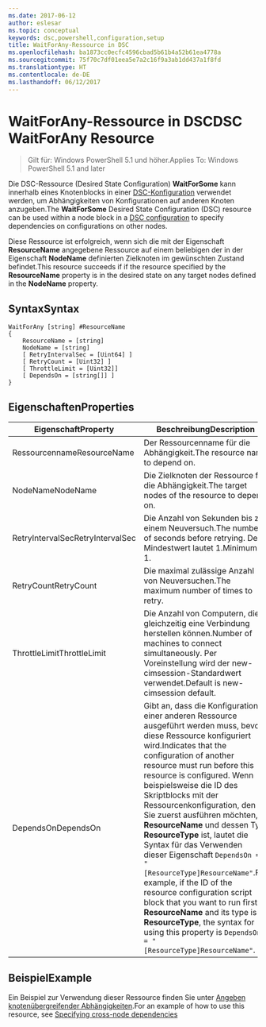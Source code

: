 ```yaml
---
ms.date: 2017-06-12
author: eslesar
ms.topic: conceptual
keywords: dsc,powershell,configuration,setup
title: WaitForAny-Ressource in DSC
ms.openlocfilehash: ba1873cc0ecfc4596cbad5b61b4a52b61ea4778a
ms.sourcegitcommit: 75f70c7df01eea5e7a2c16f9a3ab1dd437a1f8fd
ms.translationtype: HT
ms.contentlocale: de-DE
ms.lasthandoff: 06/12/2017
---
```

# <a name="dsc-waitforany-resource"></a><span data-ttu-id="4286b-103">WaitForAny-Ressource in DSC</span><span class="sxs-lookup"><span data-stu-id="4286b-103">DSC WaitForAny Resource</span></span>

> <span data-ttu-id="4286b-104">Gilt für: Windows PowerShell 5.1 und höher.</span><span class="sxs-lookup"><span data-stu-id="4286b-104">Applies To: Windows PowerShell 5.1 and later</span></span>

<span data-ttu-id="4286b-105">Die DSC-Ressource (Desired State Configuration) **WaitForSome** kann innerhalb eines Knotenblocks in einer [DSC-Konfiguration](configurations.md) verwendet werden, um Abhängigkeiten von Konfigurationen auf anderen Knoten anzugeben.</span><span class="sxs-lookup"><span data-stu-id="4286b-105">The **WaitForSome** Desired State Configuration (DSC) resource can be used within a node block in a [DSC configuration](configurations.md) to specify dependencies on configurations on other nodes.</span></span>

<span data-ttu-id="4286b-106">Diese Ressource ist erfolgreich, wenn sich die mit der Eigenschaft **ResourceName** angegebene Ressource auf einem beliebigen der in der Eigenschaft **NodeName** definierten Zielknoten im gewünschten Zustand befindet.</span><span class="sxs-lookup"><span data-stu-id="4286b-106">This resource succeeds if if the resource specified by the **ResourceName** property is in the desired state on any target nodes defined in the **NodeName** property.</span></span>


## <a name="syntax"></a><span data-ttu-id="4286b-107">Syntax</span><span class="sxs-lookup"><span data-stu-id="4286b-107">Syntax</span></span>

```
WaitForAny [string] #ResourceName
{
    ResourceName = [string]
    NodeName = [string]
    [ RetryIntervalSec = [Uint64] ]
    [ RetryCount = [Uint32] ] 
    [ ThrottleLimit = [Uint32]]
    [ DependsOn = [string[]] ]
}
```

## <a name="properties"></a><span data-ttu-id="4286b-108">Eigenschaften</span><span class="sxs-lookup"><span data-stu-id="4286b-108">Properties</span></span>

|  <span data-ttu-id="4286b-109">Eigenschaft</span><span class="sxs-lookup"><span data-stu-id="4286b-109">Property</span></span>  |  <span data-ttu-id="4286b-110">Beschreibung</span><span class="sxs-lookup"><span data-stu-id="4286b-110">Description</span></span>   | 
|---|---| 
| <span data-ttu-id="4286b-111">Ressourcenname</span><span class="sxs-lookup"><span data-stu-id="4286b-111">ResourceName</span></span>| <span data-ttu-id="4286b-112">Der Ressourcenname für die Abhängigkeit.</span><span class="sxs-lookup"><span data-stu-id="4286b-112">The resource name to depend on.</span></span>| 
| <span data-ttu-id="4286b-113">NodeName</span><span class="sxs-lookup"><span data-stu-id="4286b-113">NodeName</span></span>| <span data-ttu-id="4286b-114">Die Zielknoten der Ressource für die Abhängigkeit.</span><span class="sxs-lookup"><span data-stu-id="4286b-114">The target nodes of the resource to depend on.</span></span>| 
| <span data-ttu-id="4286b-115">RetryIntervalSec</span><span class="sxs-lookup"><span data-stu-id="4286b-115">RetryIntervalSec</span></span>| <span data-ttu-id="4286b-116">Die Anzahl von Sekunden bis zu einem Neuversuch.</span><span class="sxs-lookup"><span data-stu-id="4286b-116">The number of seconds before retrying.</span></span> <span data-ttu-id="4286b-117">Der Mindestwert lautet 1.</span><span class="sxs-lookup"><span data-stu-id="4286b-117">Minimum is 1.</span></span>| 
| <span data-ttu-id="4286b-118">RetryCount</span><span class="sxs-lookup"><span data-stu-id="4286b-118">RetryCount</span></span>| <span data-ttu-id="4286b-119">Die maximal zulässige Anzahl von Neuversuchen.</span><span class="sxs-lookup"><span data-stu-id="4286b-119">The maximum number of times to retry.</span></span>| 
| <span data-ttu-id="4286b-120">ThrottleLimit</span><span class="sxs-lookup"><span data-stu-id="4286b-120">ThrottleLimit</span></span>| <span data-ttu-id="4286b-121">Die Anzahl von Computern, die gleichzeitig eine Verbindung herstellen können.</span><span class="sxs-lookup"><span data-stu-id="4286b-121">Number of machines to connect simultaneously.</span></span> <span data-ttu-id="4286b-122">Per Voreinstellung wird der new-cimsession-Standardwert verwendet.</span><span class="sxs-lookup"><span data-stu-id="4286b-122">Default is new-cimsession default.</span></span>| 
| <span data-ttu-id="4286b-123">DependsOn</span><span class="sxs-lookup"><span data-stu-id="4286b-123">DependsOn</span></span> | <span data-ttu-id="4286b-124">Gibt an, dass die Konfiguration einer anderen Ressource ausgeführt werden muss, bevor diese Ressource konfiguriert wird.</span><span class="sxs-lookup"><span data-stu-id="4286b-124">Indicates that the configuration of another resource must run before this resource is configured.</span></span> <span data-ttu-id="4286b-125">Wenn beispielsweise die ID des Skriptblocks mit der Ressourcenkonfiguration, den Sie zuerst ausführen möchten, __ResourceName__ und dessen Typ __ResourceType__ ist, lautet die Syntax für das Verwenden dieser Eigenschaft `DependsOn = "[ResourceType]ResourceName"`.</span><span class="sxs-lookup"><span data-stu-id="4286b-125">For example, if the ID of the resource configuration script block that you want to run first is __ResourceName__ and its type is __ResourceType__, the syntax for using this property is `DependsOn = "[ResourceType]ResourceName"`.</span></span>|


## <a name="example"></a><span data-ttu-id="4286b-126">Beispiel</span><span class="sxs-lookup"><span data-stu-id="4286b-126">Example</span></span>

<span data-ttu-id="4286b-127">Ein Beispiel zur Verwendung dieser Ressource finden Sie unter [Angeben knotenübergreifender Abhängigkeiten](crossNodeDependencies.md).</span><span class="sxs-lookup"><span data-stu-id="4286b-127">For an example of how to use this resource, see [Specifying cross-node dependencies](crossNodeDependencies.md)</span></span>

